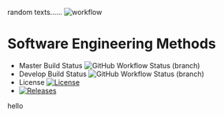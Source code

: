 random texts......
![workflow](https://github.com/Kaung-K-H/lab2/actions/workflows/main.yml/badge.svg)
# Software Engineering Methods
* Master Build Status ![GitHub Workflow Status (branch)](https://img.shields.io/github/actions/workflow/status/Kaung-K-H/lab2/main.yml?branch=develop)
* Develop Build Status ![GitHub Workflow Status (branch)](https://img.shields.io/github/actions/workflow/status/Kaung-K-H/lab2/main.yml?branch=develop)
* License [![License](https://img.shields.io/badge/License-Apache_2.0-blue.svg)](https://opensource.org/licenses/Apache-2.0)
* [![Releases](https://img.shields.io/github/release/Kaung-K-H/sem/all.svg?style=flat-square)](https://github.com/Kaung-K-H/lab2/releases)

hello